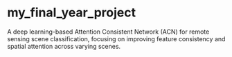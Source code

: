 # my_final_year_project
A deep learning-based Attention Consistent Network (ACN) for remote sensing scene classification, focusing on improving feature consistency and spatial attention across varying scenes.
